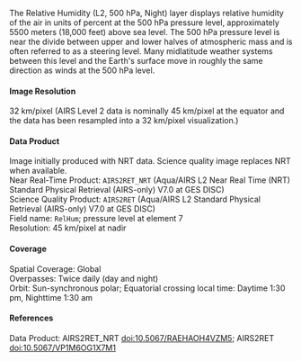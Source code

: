 The Relative Humidity (L2, 500 hPa, Night) layer displays relative humidity of the air in units of percent at the 500 hPa pressure level, approximately 5500 meters (18,000 feet) above sea level. The 500 hPa pressure level is near the divide between upper and lower halves of atmospheric mass and is often referred to as a steering level. Many midlatitude weather systems between this level and the Earth's surface move in roughly the same direction as winds at the 500 hPa level.

#### Image Resolution
32 km/pixel (AIRS Level 2 data is nominally 45 km/pixel at the equator and the data has been resampled into a 32 km/pixel visualization.)

#### Data Product
Image initially produced with NRT data. Science quality image replaces NRT when available.<br>
Near Real-Time Product: `AIRS2RET_NRT` (Aqua/AIRS L2 Near Real Time (NRT) Standard Physical Retrieval (AIRS-only) V7.0 at GES DISC)<br>
Science Quality Product: `AIRS2RET` (Aqua/AIRS L2 Standard Physical Retrieval (AIRS-only) V7.0 at GES DISC)<br>
Field name: `RelHum`; pressure level at element 7<br>
Resolution: 45 km/pixel at nadir

#### Coverage
Spatial Coverage: Global<br>
Overpasses: Twice daily (day and night)<br>
Orbit: Sun-synchronous polar; Equatorial crossing local time: Daytime 1:30 pm, Nighttime 1:30 am

#### References
Data Product: AIRS2RET_NRT [doi:10.5067/RAEHAOH4VZM5](https://doi.org/10.5067/RAEHAOH4VZM5);  AIRS2RET [doi:10.5067/VP1M6OG1X7M1](https://doi.org/10.5067/VP1M6OG1X7M1)
